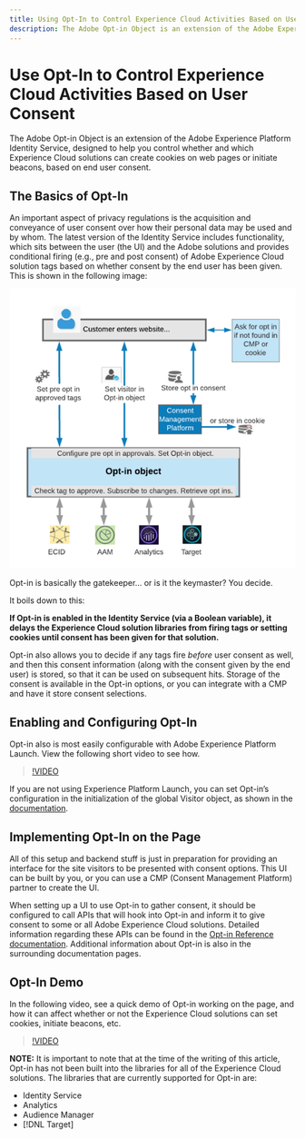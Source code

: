 ```yaml
---
title: Using Opt-In to Control Experience Cloud Activities Based on User Consent
description: The Adobe Opt-in Object is an extension of the Adobe Experience Platform Identity Service, designed to help you control whether and which Experience Cloud solutions can create cookies on web pages or initiate beacons, based on end user consent.
---
```


# Use Opt-In to Control Experience Cloud Activities Based on User Consent

The Adobe Opt-in Object is an extension of the Adobe Experience Platform Identity Service, designed to help you control whether and which Experience Cloud solutions can create cookies on web pages or initiate beacons, based on end user consent.

## The Basics of Opt-In

An important aspect of privacy regulations is the acquisition and conveyance of user consent over how their personal data may be used and by whom. The latest version of the Identity Service includes functionality, which sits between the user (the UI) and the Adobe solutions and provides conditional firing (e.g., pre and post consent) of Adobe Experience Cloud solution tags based on whether consent by the end user has been given. This is shown in the following image:

![Diagram of how Opt-in works](assets/opt-in.png)

Opt-in is basically the gatekeeper... or is it the keymaster? You decide.

It boils down to this:

**If Opt-in is enabled in the Identity Service (via a Boolean variable), it delays the Experience Cloud solution libraries from firing tags or setting cookies until consent has been given for that solution.**

Opt-in also allows you to decide if any tags fire *before* user consent as well, and then this consent information (along with the consent given by the end user) is stored, so that it can be used on subsequent hits. Storage of the consent is available in the Opt-in options, or you can integrate with a CMP and have it store consent selections.

## Enabling and Configuring Opt-In

Opt-in also is most easily configurable with Adobe Experience Platform Launch. View the following short video to see how.

>[!VIDEO](https://video.tv.adobe.com/v/26431/?quality=12)

If you are not using Experience Platform Launch, you can set Opt-in’s configuration in the initialization of the global Visitor object, as shown in the [documentation](https://marketing.adobe.com/resources/help/en_US/mcvid/getting-started.html).

## Implementing Opt-In on the Page

All of this setup and backend stuff is just in preparation for providing an interface for the site visitors to be presented with consent options. This UI can be built by you, or you can use a CMP (Consent Management Platform) partner to create the UI.

When setting up a UI to use Opt-in to gather consent, it should be configured to call APIs that will hook into Opt-in and inform it to give consent to some or all Adobe Experience Cloud solutions. Detailed information regarding these APIs can be found in the [Opt-in Reference documentation](https://marketing.adobe.com/resources/help/en_US/mcvid/api.html). Additional information about Opt-in is also in the surrounding documentation pages.

## Opt-In Demo

In the following video, see a quick demo of Opt-in working on the page, and how it can affect whether or not the Experience Cloud solutions can set cookies, initiate beacons, etc.

>[!VIDEO](https://video.tv.adobe.com/v/26432/?quality=12)

**NOTE:** It is important to note that at the time of the writing of this article, Opt-in has not been built into the libraries for all of the Experience Cloud solutions. The libraries that are currently supported for Opt-in are:

* Identity Service
* Analytics
* Audience Manager
* [!DNL Target]
